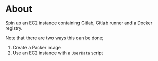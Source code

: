 # About

Spin up an EC2 instance containing Gitlab, Gitlab runner and a Docker registry.

Note that there are two ways this can be done;

1. Create a Packer image
2. Use an EC2 instance with a `UserData` script